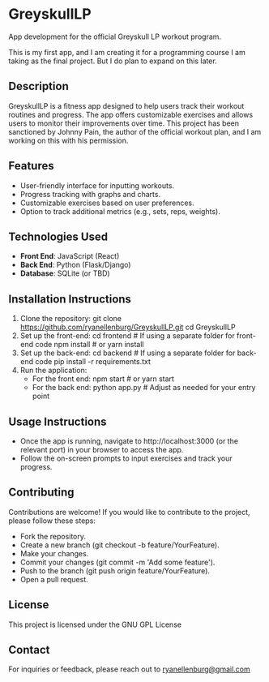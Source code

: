 # GreyskullLP
App development for the official Greyskull LP workout program.

This is my first app, and I am creating it for a programming course I am taking as the final project. But I do plan to expand on this later.

## Description
GreyskullLP is a fitness app designed to help users track their workout routines and progress. The app offers customizable exercises and allows users to monitor their improvements over time. This project has been sanctioned by Johnny Pain, the author of the official workout plan, and I am working on this with his permission.

## Features
- User-friendly interface for inputting workouts.
- Progress tracking with graphs and charts.
- Customizable exercises based on user preferences.
- Option to track additional metrics (e.g., sets, reps, weights).

## Technologies Used
- **Front End**: JavaScript (React)
- **Back End**: Python (Flask/Django)
- **Database**: SQLite (or TBD)

## Installation Instructions
1. Clone the repository:
   git clone https://github.com/ryanellenburg/GreyskullLP.git
   cd GreyskullLP
2. Set up the front-end:
   cd frontend  # If using a separate folder for front-end code
   npm install  # or yarn install
3. Set up the back-end:
   cd backend  # If using a separate folder for back-end code
   pip install -r requirements.txt
4. Run the application:
   - For the front end:
     npm start  # or yarn start
   - For the back end:
     python app.py  # Adjust as needed for your entry point

## Usage Instructions
- Once the app is running, navigate to http://localhost:3000 (or the relevant port) in your browser to access the app.
- Follow the on-screen prompts to input exercises and track your progress.

## Contributing
Contributions are welcome! If you would like to contribute to the project, please follow these steps:
- Fork the repository.
- Create a new branch (git checkout -b feature/YourFeature).
- Make your changes.
- Commit your changes (git commit -m 'Add some feature').
- Push to the branch (git push origin feature/YourFeature).
- Open a pull request.

## License
This project is licensed under the GNU GPL License

## Contact
For inquiries or feedback, please reach out to ryanellenburg@gmail.com
